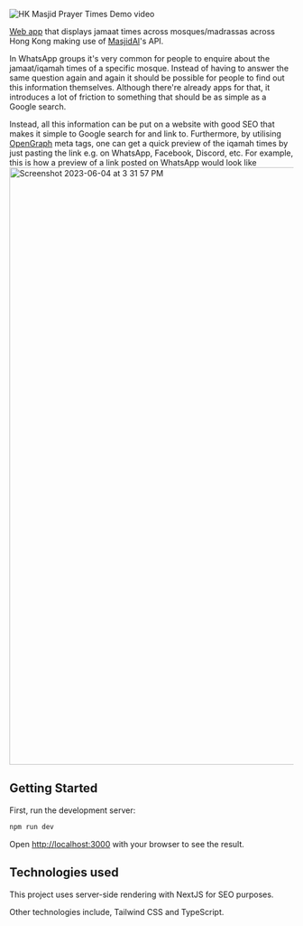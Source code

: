 ![HK Masjid Prayer Times Demo video](hk-masjid-prayer-times.gif)

[Web app](https://hk-masjid-prayer-times.vercel.app/) that displays jamaat times across mosques/madrassas across Hong Kong making use of [MasjidAl](https://mymasjidal.com/)'s API.

In WhatsApp groups it's very common for people to enquire about the jamaat/iqamah times of a specific mosque. Instead of having to answer the same question again and again it should be possible for people to find out this information themselves. Although there're already apps for that, it introduces a lot of friction to something that should be as simple as a Google search.

Instead, all this information can be put on a website with good SEO that makes it simple to Google search for and link to.
Furthermore, by utilising [OpenGraph](https://ogp.me) meta tags, one can get a quick preview of the iqamah times by just pasting the link e.g. on WhatsApp, Facebook, Discord, etc.
For example, this is how a preview of a link posted on WhatsApp would look like
<img width="1057" alt="Screenshot 2023-06-04 at 3 31 57 PM" src="https://github.com/BboyStatix/hk-masjid-prayer-times/assets/19769879/8a1231e6-7f77-4466-a2f9-c30f8a87f1b1">


## Getting Started

First, run the development server:

```bash
npm run dev
```

Open [http://localhost:3000](http://localhost:3000) with your browser to see the result.

## Technologies used

This project uses server-side rendering with NextJS for SEO purposes.

Other technologies include, Tailwind CSS and TypeScript.

